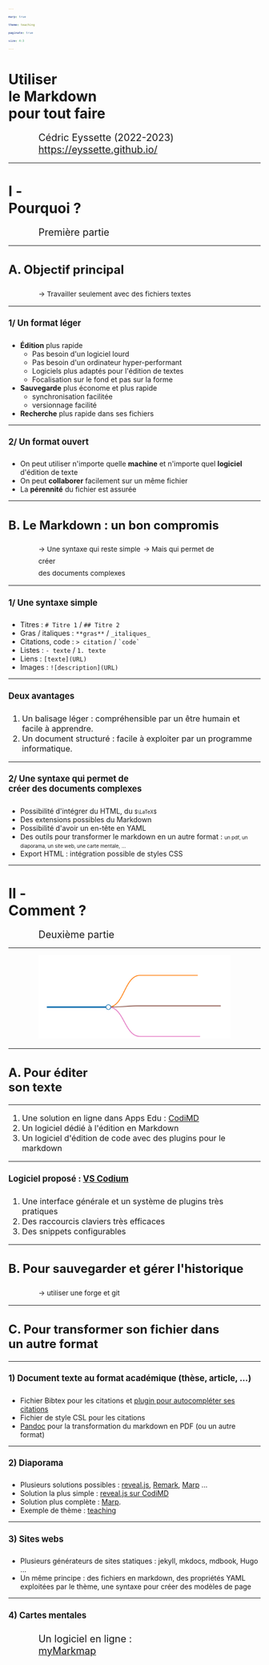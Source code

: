 ```yaml
---
marp: true
theme: teaching
paginate: true
size: 4:3
---
```


<!-- _class: titre -->
<style scoped>
span {font-size:0.7em}
</style>

# Utiliser <br>le Markdown<br>pour tout faire<!-- fit -->

Cédric Eyssette (2022-2023)
https://eyssette.github.io/

---
<!-- _class: partie -->
# I - <br>Pourquoi ? <!-- fit -->
Première partie


---
<!-- _class: souspartie -->
<style scoped>
p {margin:20px 60px; font-size:1.5em}
</style>

## A. Objectif principal

<span data-marpit-fragment="1">→ Travailler seulement avec des fichiers textes</span>

---
<!-- _class: etape fp -->
<style scoped>
h3 {padding-bottom:0.8em; font-size:1.2em}
</style>

### 1/ Un format léger
* **Édition** plus rapide
  * Pas besoin d'un logiciel lourd
  * Pas besoin d'un ordinateur hyper-performant 
  * Logiciels plus adaptés pour l'édition de textes
  * Focalisation sur le fond et pas sur la forme
* **Sauvegarde** plus économe et plus rapide
  * synchronisation facilitée
  * versionnage facilité
* **Recherche** plus rapide dans ses fichiers

<!-- 
VSCodium : évoquer (en parler plus tard)
git, forge pour synchronisation et versionnage
évoquer système de nommage des fichiers -->


---
<!-- _class: etape fpppppp -->
<style scoped>
h3 {padding-bottom:0.8em; font-size:1.2em}
</style>

### 2/ Un format ouvert

* On peut utiliser n'importe quelle **machine** et n'importe quel **logiciel** d'édition de texte
* On peut **collaborer** facilement sur un même fichier
* La **pérennité** du fichier est assurée


<!-- Pas prisonnier d'un logiciel qui doit être installé, on peut travailler de partout même avec un éditeur en ligne
(VS Code : édition en ligne possible) -->


---
<!-- _class: souspartie -->
<style scoped>
p {margin:0px 60px; font-size:1.2em}
</style>

## B. Le Markdown : un bon compromis

<span data-marpit-fragment="1">→ Une syntaxe qui reste simple</span>
<span data-marpit-fragment="2">→ Mais qui permet de créer<br>des documents complexes</span>


---
<!-- _class: etape fppp -->
<style scoped>
h3 {padding-bottom:0.8em; font-size:1.2em}
p {text-align:left;}
</style>

### 1/ Une syntaxe simple

* Titres : `# Titre 1` / `## Titre 2`
* Gras / italiques : `**gras**` / `_italiques_`
* Citations, code : `> citation` / ``` `code` ``` 
* Listes : `- texte` / `1. texte`
* Liens : `[texte](URL)`
* Images : `![description](URL)`


---
<!-- _class:  -->

### Deux avantages

1) Un balisage léger : compréhensible par un être humain et facile à apprendre.
2) Un document structuré : facile à exploiter par un programme informatique.

---
<!-- _class: etape fpp -->
<style scoped>
h3 {padding-bottom:0.5em; font-size:1.2em}
</style>

### 2/ Une syntaxe qui permet de <br>créer des documents complexes

* Possibilité d'intégrer du HTML, du $\LaTeX$
* Des extensions possibles du Markdown
* Possibilité d'avoir un en-tête en YAML
* Des outils pour transformer le markdown en un autre format : <span data-marpit-fragment="1">un pdf</span><span data-marpit-fragment="2">, un diaporama</span><span data-marpit-fragment="3">, un site web</span><span data-marpit-fragment="4">, une carte mentale, …</span>
* Export HTML : intégration possible de styles CSS

<!-- 
Extensions du markdown :
notes de bas de page
tableaux
texte souligné / surligné / supprimé / exposant / indices

Ajouter ?
Des outils pour intégrer dans du markdown d'autres fichiers ?
fichier bibtex pour les 
-->

---
<!-- _class: partie -->
# II - <br>Comment ? <!-- fit -->
Deuxième partie


---
<!-- _class: i1t0 -->

![](https://raw.githubusercontent.com/eyssette/mindmap/main/utiliser-le-markdown-pour-tout-faire-comment.svg)

---
<!-- _class: souspartie -->
## A. Pour éditer <br>son texte


---
<!-- _class:  -->
<style scoped>
ol {font-size:1.15em}
</style>
1) Une solution en ligne dans Apps Edu : [CodiMD](https://codimd.apps.education.fr/)
2) Un logiciel dédié à l'édition en Markdown
3) Un logiciel d'édition de code avec des plugins pour le markdown


---
<!-- _class:  -->
### Logiciel proposé : [VS Codium](https://vscodium.com/)

1) Une interface générale et un système de plugins très pratiques
2) Des raccourcis claviers très efficaces
3) Des snippets configurables

<!-- Faire démonstration :
correction de copies / création d'un diaporama
-->

---
<!-- _class: souspartie -->
<style scoped>
h2 {font-size:1.7em}
p {font-size:1.4em; margin: 0 60px}
</style>
## B. Pour sauvegarder et gérer l'historique

<span data-marpit-fragment="1">→ utiliser une forge et git</span>

---
<!-- _class: souspartie -->
## C. Pour transformer son fichier dans <br>un autre format


---
<!-- _class: etape fppppppp -->
### 1) Document texte au format académique (thèse, article, …)

* Fichier Bibtex pour les citations et [plugin pour autocompléter ses citations](https://marketplace.visualstudio.com/items?itemName=notZaki.pandocciter)
* Fichier de style CSL pour les citations
* [Pandoc](https://pandoc.org/) pour la transformation du markdown en PDF (ou un autre format)


---
<!-- _class: etape -->
### 2) Diaporama

* Plusieurs solutions possibles : [reveal.js](https://revealjs.com/), [Remark](https://remarkjs.com/#1), [Marp](https://marp.app/) …
* Solution la plus simple : [reveal.js sur CodiMD](https://codimd.apps.education.fr/dj4bCWxPTVeoWWFnZ3uFiA?both)
* Solution plus complète : [Marp](https://marp.app/).
* Exemple de thème : [teaching](https://eyssette.github.io/teaching-theme-for-marp/)

<!-- Montrer comment Marp fonctionne -->


---
<!-- _class: etape -->
### 3) Sites webs

* Plusieurs générateurs de sites statiques : jekyll, mkdocs, mdbook, Hugo …
* Un même principe : des fichiers en markdown, des propriétés YAML exploitées par le thème, une syntaxe pour créer des modèles de page


---
<!-- _class: etape -->
### 4) Cartes mentales

Un logiciel en ligne : <br>[myMarkmap](https://mymarkmap.netlify.app/)